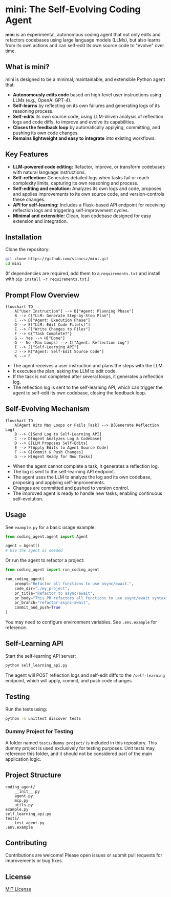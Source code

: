 # mini: The Self-Evolving Coding Agent

**mini** is an experimental, autonomous coding agent that not only edits and refactors codebases using large language models (LLMs), but also learns from its own actions and can self-edit its own source code to "evolve" over time.

## What is mini?

mini is designed to be a minimal, maintainable, and extensible Python agent that:
- **Autonomously edits code** based on high-level user instructions using LLMs (e.g., OpenAI GPT-4).
- **Self-learns** by reflecting on its own failures and generating logs of its reasoning process.
- **Self-edits** its own source code, using LLM-driven analysis of reflection logs and code diffs, to improve and evolve its capabilities.
- **Closes the feedback loop** by automatically applying, committing, and pushing its own code changes.
- **Remains lightweight and easy to integrate** into existing workflows.

## Key Features

- **LLM-powered code editing:** Refactor, improve, or transform codebases with natural language instructions.
- **Self-reflection:** Generates detailed logs when tasks fail or reach complexity limits, capturing its own reasoning and process.
- **Self-editing and evolution:** Analyzes its own logs and code, proposes and applies improvements to its own source code, and version-controls these changes.
- **API for self-learning:** Includes a Flask-based API endpoint for receiving reflection logs and triggering self-improvement cycles.
- **Minimal and extensible:** Clean, lean codebase designed for easy extension and integration.

## Installation

Clone the repository:

```bash
git clone https://github.com/stancsz/mini.git
cd mini
```

(If dependencies are required, add them to a `requirements.txt` and install with `pip install -r requirements.txt`.)

## Prompt Flow Overview

```mermaid
flowchart TD
    A["User Instruction"] --> B["Agent: Planning Phase"]
    B --> C["LLM: Generate Step-by-Step Plan"]
    C --> D["Agent: Execution Phase"]
    D --> E["LLM: Edit Code File(s)"]
    E --> F["Write Changes to Files"]
    F --> G{"Task Complete?"}
    G -- Yes --> H["Done"]
    G -- No (Max Loops) --> I["Agent: Reflection Log"]
    I --> J["Self-Learning API"]
    J --> K["Agent: Self-Edit Source Code"]
    K --> F
```

- The agent receives a user instruction and plans the steps with the LLM.
- It executes the plan, asking the LLM to edit code.
- If the task is not completed after several loops, it generates a reflection log.
- The reflection log is sent to the self-learning API, which can trigger the agent to self-edit its own codebase, closing the feedback loop.

## Self-Evolving Mechanism

```mermaid
flowchart TD
    A[Agent Hits Max Loops or Fails Task] --> B[Generate Reflection Log]
    B --> C[Send Log to Self-Learning API]
    C --> D[Agent Analyzes Log & Codebase]
    D --> E[LLM Proposes Self-Edits]
    E --> F[Apply Edits to Agent Source Code]
    F --> G[Commit & Push Changes]
    G --> H[Agent Ready for New Tasks]
```

- When the agent cannot complete a task, it generates a reflection log.
- The log is sent to the self-learning API endpoint.
- The agent uses the LLM to analyze the log and its own codebase, proposing and applying self-improvements.
- Changes are committed and pushed to version control.
- The improved agent is ready to handle new tasks, enabling continuous self-evolution.

## Usage

See `example.py` for a basic usage example.

```python
from coding_agent.agent import Agent

agent = Agent()
# Use the agent as needed
```

Or run the agent to refactor a project:

```python
from coding_agent import run_coding_agent

run_coding_agent(
    prompt="Refactor all functions to use async/await.",
    code_dir="./my_project",
    pr_title="Refactor to async/await",
    pr_body="This PR refactors all functions to use async/await syntax.",
    pr_branch="refactor-async-await",
    commit_and_push=True
)
```

You may need to configure environment variables. See `.env.example` for reference.

## Self-Learning API

Start the self-learning API server:

```bash
python self_learning_api.py
```

The agent will POST reflection logs and self-edit diffs to the `/self-learning` endpoint, which will apply, commit, and push code changes.

## Testing

Run the tests using:

```bash
python -m unittest discover tests
```

### Dummy Project for Testing

A folder named `tests/dummy project/` is included in this repository. This dummy project is used exclusively for testing purposes. Unit tests may reference this folder, and it should not be considered part of the main application logic.

## Project Structure

```
coding_agent/
    __init__.py
    agent.py
    mcp.py
    utils.py
example.py
self_learning_api.py
tests/
    test_agent.py
.env.example
```

## Contributing

Contributions are welcome! Please open issues or submit pull requests for improvements or bug fixes.

## License

[MIT License](LICENSE)
